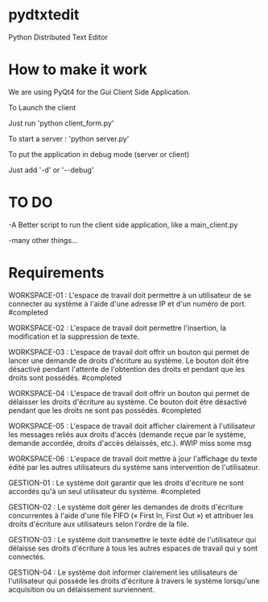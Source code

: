 pydtxtedit
==========
Python Distributed Text Editor

How to make it work
=====
We are using PyQt4 for the Gui Client Side Application.

To Launch the client

Just run 'python client_form.py'

To start a server : 'python server.py'

To put the application in debug mode (server or client)

Just add '-d' or '--debug'

TO DO
===
-A Better script to run the client side application, like a main_client.py

-many other things...

Requirements
===
WORKSPACE-01 : L'espace de travail doit permettre à un utilisateur de se connecter au système à l'aide 
d'une adresse IP et d'un numéro de port.  #completed

WORKSPACE-02 : L'espace de travail doit permettre l'insertion, la modification et la suppression de 
texte. 

WORKSPACE-03 : L'espace de travail doit offrir un bouton qui permet de lancer une demande de droits 
d'écriture au système. Le bouton doit être désactivé pendant l'attente de l'obtention des droits et 
pendant que les droits sont possédés. #completed

WORKSPACE-04 : L'espace de travail doit offrir un bouton qui permet de délaisser les droits d'écriture au 
système. Ce bouton doit être désactivé pendant que les droits ne sont pas possédés. #completed

WORKSPACE-05 : L'espace de travail doit afficher clairement à l'utilisateur les messages reliés aux droits 
d'accès (demande reçue par le système, demande accordée, droits d'accès délaissés, etc.). #WIP miss some msg

WORKSPACE-06 : L'espace de travail doit mettre à jour l'affichage du texte édité par les autres 
utilisateurs du système sans intervention de l'utilisateur. 

GESTION-01 : Le système doit garantir que les droits d'écriture ne sont accordés qu'à un seul utilisateur 
du système. #completed

GESTION-02 : Le système doit gérer les demandes de droits d'écriture concurrentes à l'aide d'une file 
FIFO (« First In, First Out ») et attribuer les droits d'écriture aux utilisateurs selon l'ordre de la file. 

GESTION-03 : Le système doit transmettre le texte édité de l'utilisateur qui délaisse ses droits d'écriture 
à tous les autres espaces de travail qui y sont connectés. 

GESTION-04 : Le système doit informer clairement les utilisateurs de l'utilisateur qui possède les droits 
d'écriture à travers le système lorsqu'une acquisition ou un délaissement surviennent.